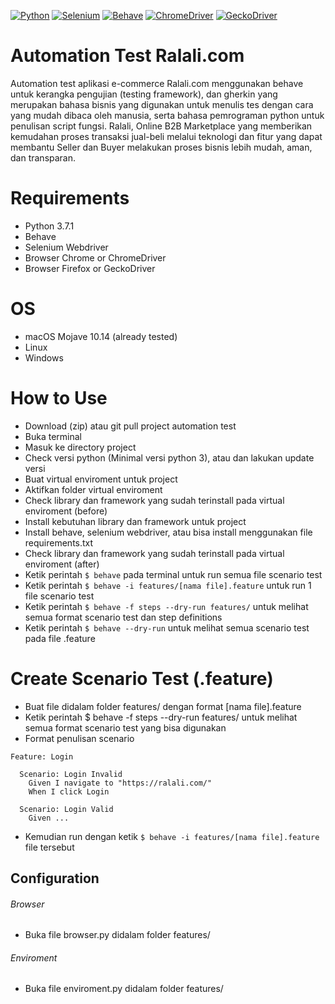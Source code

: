[![Python](https://img.shields.io/badge/Python-3.7.1-yellow.svg)](https://www.python.org/)
[![Selenium](https://img.shields.io/badge/Selenium%20Webdriver-3.141.0-green.svg)](http://www.seleniumhq.org/)
[![Behave](https://img.shields.io/badge/behave-1.2.6-blue.svg)](https://behave.readthedocs.io/en/latest/)
[![ChromeDriver](https://img.shields.io/badge/ChromeDriver-2.45-red.svg)](http://chromedriver.chromium.org/downloads)
[![GeckoDriver](https://img.shields.io/badge/GeckoDriver-v0.23.0-orange.svg)](https://github.com/mozilla/geckodriver/releases)

# Automation Test Ralali.com
Automation test aplikasi e-commerce Ralali.com menggunakan behave untuk kerangka pengujian (testing framework), dan gherkin yang merupakan bahasa bisnis yang digunakan untuk menulis tes dengan cara yang mudah dibaca oleh manusia, serta bahasa pemrograman python untuk penulisan script fungsi. Ralali, Online B2B Marketplace yang memberikan kemudahan proses transaksi jual-beli melalui teknologi dan fitur yang dapat membantu Seller dan Buyer melakukan proses bisnis lebih mudah, aman, dan transparan.

# Requirements
- Python 3.7.1
- Behave
- Selenium Webdriver
- Browser Chrome or ChromeDriver
- Browser Firefox or GeckoDriver

# OS
- macOS Mojave 10.14 (already tested)
- Linux
- Windows

# How to Use
- Download (zip) atau git pull project automation test
- Buka terminal
- Masuk ke directory project
- Check versi python (Minimal versi python 3), atau dan lakukan update versi
- Buat virtual enviroment untuk project
- Aktifkan folder virtual enviroment
- Check library dan framework yang sudah terinstall pada virtual enviroment (before)
- Install kebutuhan library dan framework untuk project
- Install behave, selenium webdriver, atau bisa install menggunakan file requirements.txt
- Check library dan framework yang sudah terinstall pada virtual enviroment (after)
- Ketik perintah ```$ behave``` pada terminal untuk run semua file scenario test
- Ketik perintah ```$ behave -i features/[nama file].feature``` untuk run 1 file scenario test
- Ketik perintah ```$ behave -f steps --dry-run features/``` untuk melihat semua format scenario test dan step definitions
- Ketik perintah ```$ behave --dry-run``` untuk melihat semua scenario test pada file .feature

# Create Scenario Test (.feature)
- Buat file didalam folder features/ dengan format [nama file].feature
- Ketik perintah $ behave -f steps --dry-run features/ untuk melihat semua format scenario test yang bisa digunakan
- Format penulisan scenario

```gherkin
Feature: Login

  Scenario: Login Invalid
    Given I navigate to "https://ralali.com/"
    When I click Login

  Scenario: Login Valid
    Given ...
```

- Kemudian run dengan ketik ```$ behave -i features/[nama file].feature``` file tersebut

## Configuration
###### Browser
- Buka file browser.py didalam folder features/

###### Enviroment
- Buka file enviroment.py didalam folder features/
